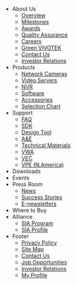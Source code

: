 *	About Us
	* [Overview](http://www.vivotek.com/web/aboutus/overview.aspx)
	*	[Milestones](http://www.vivotek.com/web/aboutus/milestones.aspx) 
	*	[Awards](http://www.vivotek.com/web/aboutus/awards.aspx)
	*	[Quality Assurance](http://www.vivotek.com/web/aboutus/quality.aspx)
	*	[Careers](http://www.vivotek.com/web/aboutus/careers.aspx)
	*	[Green VIVOTEK](http://green.vivotek.com/)
	*	[Contact Us](http://www.vivotek.com/web/aboutus/contactus.aspx)
	*	[Investor Relations](http://www.vivotek.com/web/invest/invest.aspx)
*	Products
	*	[Network Cameras](http://www.vivotek.com/web/product/networkcameras.aspx)
	*	[Video Servers](http://www.vivotek.com/web/product/videoservers.aspx)
	*	[NVR](http://www.vivotek.com/web/product/nvr.aspx)
	*	[Software](http://www.vivotek.com/web/product/software.aspx)
	*	[Accessories](http://www.vivotek.com/web/product/accessories.aspx)
	*	[Selection Chart](http://www.vivotek.com/web/product/comparisoncharts.aspx)
*	Support
	*	[FAQ](http://www.vivotek.com/web/support/faq.aspx)
	*	[SDK](http://www.vivotek.com/web/support/sdk.aspx)
	*	[Design Tool](http://www.vivotek.com/web/support/designtool.aspx)
	*	[A&E](http://www.vivotek.com/web/support/ae.aspx)
	*	[Technical Materials](http://www.vivotek.com/web/download/download.aspx?cid=84)
	*	[VWA](http://www.vivotek.com/web/support/vwa.aspx)
	*	[VEC](http://www.vivotek.com/web/support/vec.aspx)
	*	[VPE (N.America)](http://www.vivotek.com/web/support/vpe.aspx)
*	Downloads
*	Events
*	Press Room
	*	[News](http://www.vivotek.com/web/pressroom/news.aspx)
	*	[Success Stories](http://www.vivotek.com/web/pressroom/successstories.aspx)
	*	[E-newsletters](http://www.vivotek.com/web/pressroom/epaper.aspx)
*	Where to Buy
*	Alliance
	*	[SIA Program](http://www.vivotek.com/web/alliance/siaprogram.aspx)
	*	[SIA Profile](http://www.vivotek.com/web/alliance/siaprofile.aspx)
*	Footer
	*	[Privacy Policy](http://www.vivotek.com/web/aboutus/privacypolicy.aspx)
	*	[Site Map](http://www.vivotek.com/web/aboutus/sitemap.aspx)
	*	[Contact Us](http://www.vivotek.com/web/aboutus/contactus.aspx)
	*	[Job Opportunities](http://www.104.com.tw/jobbank/custjob/index.php?r=cust&j=5a4a442840363e2330683b1d1d1d1d5f2443a363189j97&jobsource=army2008)
	*	[Investor Relations](http://www.vivotek.com/web/invest/invest.aspx)
	*	[My Profile](http://www.vivotek.com/account/userinfo.aspx)
